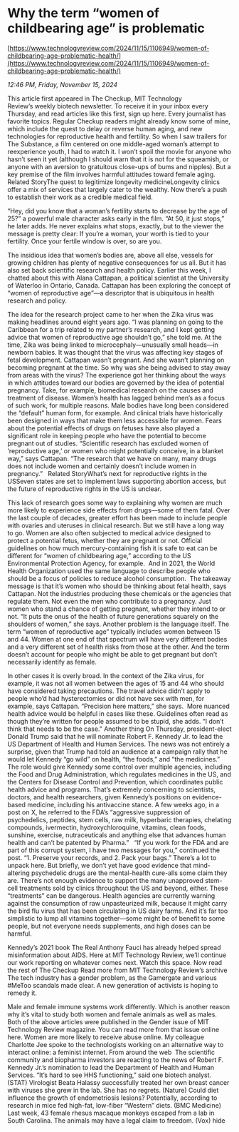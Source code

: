 # Why the term “women of childbearing age” is problematic

[https://www.technologyreview.com/2024/11/15/1106949/women-of-childbearing-age-problematic-health/](https://www.technologyreview.com/2024/11/15/1106949/women-of-childbearing-age-problematic-health/)

*12:46 PM, Friday, November 15, 2024*

This article first appeared in The Checkup, MIT Technology Review’s weekly biotech newsletter. To receive it in your inbox every Thursday, and read articles like this first, sign up here. Every journalist has favorite topics. Regular Checkup readers might already know some of mine, which include the quest to delay or reverse human aging, and new technologies for reproductive health and fertility. So when I saw trailers for The Substance, a film centered on one middle-aged woman’s attempt to reexperience youth, I had to watch it.  I won’t spoil the movie for anyone who hasn’t seen it yet (although I should warn that it is not for the squeamish, or anyone with an aversion to gratuitous close-ups of bums and nipples). But a key premise of the film involves harmful attitudes toward female aging. Related StoryThe quest to legitimize longevity medicineLongevity clinics offer a mix of services that largely cater to the wealthy. Now there’s a push to establish their work as a credible medical field.

“Hey, did you know that a woman’s fertility starts to decrease by the age of 25?” a powerful male character asks early in the film. “At 50, it just stops,” he later adds. He never explains what stops, exactly, but to the viewer the message is pretty clear: If you’re a woman, your worth is tied to your fertility. Once your fertile window is over, so are you.

The insidious idea that women’s bodies are, above all else, vessels for growing children has plenty of negative consequences for us all. But it has also set back scientific research and health policy. Earlier this week, I chatted about this with Alana Cattapan, a political scientist at the University of Waterloo in Ontario, Canada. Cattapan has been exploring the concept of “women of reproductive age”—a descriptor that is ubiquitous in health research and policy.

The idea for the research project came to her when the Zika virus was making headlines around eight years ago. “I was planning on going to the Caribbean for a trip related to my partner’s research, and I kept getting advice that women of reproductive age shouldn’t go,” she told me. At the time, Zika was being linked to microcephaly—unusually small heads—in newborn babies. It was thought that the virus was affecting key stages of fetal development. Cattapan wasn’t pregnant. And she wasn’t planning on becoming pregnant at the time. So why was she being advised to stay away from areas with the virus? The experience got her thinking about the ways in which attitudes toward our bodies are governed by the idea of potential pregnancy. Take, for example, biomedical research on the causes and treatment of disease. Women’s health has lagged behind men’s as a focus of such work, for multiple reasons. Male bodies have long been considered the “default” human form, for example. And clinical trials have historically been designed in ways that make them less accessible for women. Fears about the potential effects of drugs on fetuses have also played a significant role in keeping people who have the potential to become pregnant out of studies. “Scientific research has excluded women of ‘reproductive age,’ or women who might potentially conceive, in a blanket way,” says Cattapan. “The research that we have on many, many drugs does not include women and certainly doesn’t include women in pregnancy.”   Related StoryWhat’s next for reproductive rights in the USSeven states are set to implement laws supporting abortion access, but the future of reproductive rights in the US is unclear.

This lack of research goes some way to explaining why women are much more likely to experience side effects from drugs—some of them fatal. Over the last couple of decades, greater effort has been made to include people with ovaries and uteruses in clinical research. But we still have a long way to go. Women are also often subjected to medical advice designed to protect a potential fetus, whether they are pregnant or not. Official guidelines on how much mercury-containing fish it is safe to eat can be different for “women of childbearing age,” according to the US Environmental Protection Agency, for example.  And in 2021, the World Health Organization used the same language to describe people who should be a focus of policies to reduce alcohol consumption.  The takeaway message is that it’s women who should be thinking about fetal health, says Cattapan. Not the industries producing these chemicals or the agencies that regulate them. Not even the men who contribute to a pregnancy. Just women who stand a chance of getting pregnant, whether they intend to or not. “It puts the onus of the health of future generations squarely on the shoulders of women,” she says. Another problem is the language itself. The term “women of reproductive age” typically includes women between 15 and 44. Women at one end of that spectrum will have very different bodies and a very different set of health risks from those at the other. And the term doesn’t account for people who might be able to get pregnant but don’t necessarily identify as female.

In other cases it is overly broad. In the context of the Zika virus, for example, it was not all women between the ages of 15 and 44 who should have considered taking precautions. The travel advice didn’t apply to people who’d had hysterectomies or did not have sex with men, for example, says Cattapan. “Precision here matters,” she says.  More nuanced health advice would be helpful in cases like these. Guidelines often read as though they’re written for people assumed to be stupid, she adds. “I don’t think that needs to be the case.” Another thing On Thursday, president-elect Donald Trump said that he will nominate Robert F. Kennedy Jr. to lead the US Department of Health and Human Services. The news was not entirely a surprise, given that Trump had told an audience at a campaign rally that he would let Kennedy “go wild” on health, “the foods,” and “the medicines.” The role would give Kennedy some control over multiple agencies, including the Food and Drug Administration, which regulates medicines in the US, and the Centers for Disease Control and Prevention, which coordinates public health advice and programs.  That’s extremely concerning to scientists, doctors, and health researchers, given Kennedy’s positions on evidence-based medicine, including his antivaccine stance. A few weeks ago, in a post on X, he referred to the FDA’s “aggressive suppression of psychedelics, peptides, stem cells, raw milk, hyperbaric therapies, chelating compounds, ivermectin, hydroxychloroquine, vitamins, clean foods, sunshine, exercise, nutraceuticals and anything else that advances human health and can’t be patented by Pharma.”   “If you work for the FDA and are part of this corrupt system, I have two messages for you,” continued the post. “1. Preserve your records, and 2. Pack your bags.” There’s a lot to unpack here. But briefly, we don’t yet have good evidence that mind-altering psychedelic drugs are the mental-health cure-alls some claim they are. There’s not enough evidence to support the many unapproved stem-cell treatments sold by clinics throughout the US and beyond, either. These “treatments” can be dangerous. Health agencies are currently warning against the consumption of raw unpasteurized milk, because it might carry the bird flu virus that has been circulating in US dairy farms. And it’s far too simplistic to lump all vitamins together—some might be of benefit to some people, but not everyone needs supplements, and high doses can be harmful.

Kennedy’s 2021 book The Real Anthony Fauci has already helped spread misinformation about AIDS. Here at MIT Technology Review, we’ll continue our work reporting on whatever comes next. Watch this space.  Now read the rest of The Checkup Read more from MIT Technology Review’s archive The tech industry has a gender problem, as the Gamergate and various #MeToo scandals made clear. A new generation of activists is hoping to remedy it.

Male and female immune systems work differently. Which is another reason why it’s vital to study both women and female animals as well as males.  Both of the above articles were published in the Gender issue of MIT Technology Review magazine. You can read more from that issue online here. Women are more likely to receive abuse online. My colleague Charlotte Jee spoke to the technologists working on an alternative way to interact online: a feminist internet. From around the web  The scientific community and biopharma investors are reacting to the news of Robert F. Kennedy Jr.’s nomination to lead the Department of Health and Human Services. “It’s hard to see HHS functioning,” said one biotech analyst. (STAT) Virologist Beata Halassy successfully treated her own breast cancer with viruses she grew in the lab. She has no regrets. (Nature) Could diet influence the growth of endometriosis lesions? Potentially, according to research in mice fed high-fat, low-fiber “Western” diets. (BMC Medicine) Last week, 43 female rhesus macaque monkeys escaped from a lab in South Carolina. The animals may have a legal claim to freedom. (Vox) hide

